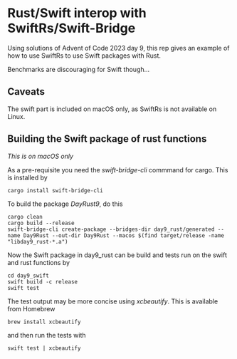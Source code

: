 # Rust/Swift interop with SwiftRs/Swift-Bridge

Using solutions of Advent of Code 2023 day 9, this rep gives an example of
how to use SwiftRs to use Swift packages with Rust.

Benchmarks are discouraging for Swift though...

## Caveats

The swift part is included  on macOS only, as SwiftRs is not available on Linux.

## Building the Swift package of rust functions
*This is on macOS only*

As a pre-requisite you need the *swift-bridge-cli* commmand for cargo. This is installed by
```
cargo install swift-bridge-cli
```
To build the package *DayRust9*, do this

```
cargo clean
cargo build --release
swift-bridge-cli create-package --bridges-dir day9_rust/generated --name Day9Rust --out-dir Day9Rust --macos $(find target/release -name "libday9_rust-*.a")
```
Now the Swift package in day9_rust can be build and tests run on the swift and rust functions by
```
cd day9_swift
swift build -c release
swift test
```

The test output may be more concise using *xcbeautify*. This is available from Homebrew
```
brew install xcbeautify
```
and then run the tests with
```
swift test | xcbeautify
```
